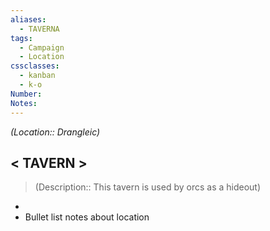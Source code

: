 ```yaml
---
aliases:
  - TAVERNA
tags:
  - Campaign
  - Location
cssclasses:
  - kanban
  - k-o
Number: 
Notes:
---
```

<i>(Location:: Drangleic)</i>

## < TAVERN >

> (Description:: This tavern is used by orcs as a hideout)

- 
- Bullet list notes about location
